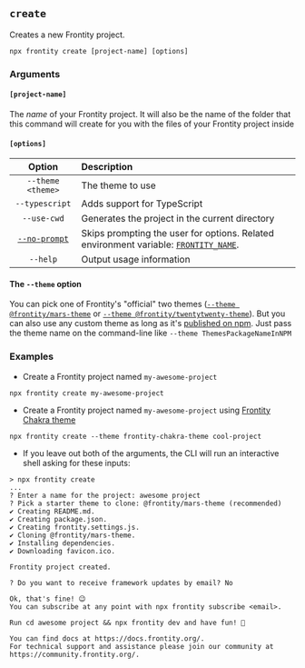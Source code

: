 ## `create`

Creates a new Frontity project.

```text
npx frontity create [project-name] [options]
```

### Arguments

#### `[project-name]`

The _name_ of your Frontity project. It will also be the name of the folder that this command will create for you with the files of your Frontity project inside

#### `[options]`

| Option | Description |
| :---: | :--- |
| `--theme <theme>` | The theme to use |
| `--typescript` | Adds support for TypeScript |
| `--use-cwd` | Generates the project in the current directory |
| [`--no-prompt`](../environment-variables#frontity_name) | Skips prompting the user for options. Related environment variable: [`FRONTITY_NAME`](../environment-variables#frontity_name).|
| `--help` | Output usage information |

#### The `--theme` option

You can pick one of Frontity's "official" two themes ([`--theme @frontity/mars-theme`](https://github.com/frontity/frontity/tree/dev/packages/mars-theme) or [`--theme @frontity/twentytwenty-theme`](https://github.com/frontity/frontity/tree/dev/packages/twentytwenty-theme)). But you can also use any custom theme as long as it's [published on npm](https://www.npmjs.com/search?q=keywords:frontity-theme). Just pass the theme name on the command-line like `--theme ThemesPackageNameInNPM`

### Examples

* Create a Frontity project named `my-awesome-project`

```text
npx frontity create my-awesome-project
```

* Create a Frontity project named `my-awesome-project` using [Frontity Chakra theme](https://www.npmjs.com/package/frontity-chakra-theme)

```text
npx frontity create --theme frontity-chakra-theme cool-project
```

* If you leave out both of the arguments, the CLI will run an interactive shell asking for these inputs:

```text
> npx frontity create
...
? Enter a name for the project: awesome project
? Pick a starter theme to clone: @frontity/mars-theme (recommended)
✔ Creating README.md.
✔ Creating package.json.
✔ Creating frontity.settings.js.
✔ Cloning @frontity/mars-theme.
✔ Installing dependencies.
✔ Downloading favicon.ico.

Frontity project created.

? Do you want to receive framework updates by email? No

Ok, that's fine! 😉
You can subscribe at any point with npx frontity subscribe <email>.

Run cd awesome project && npx frontity dev and have fun! 🎉

You can find docs at https://docs.frontity.org/.
For technical support and assistance please join our community at https://community.frontity.org/.
```